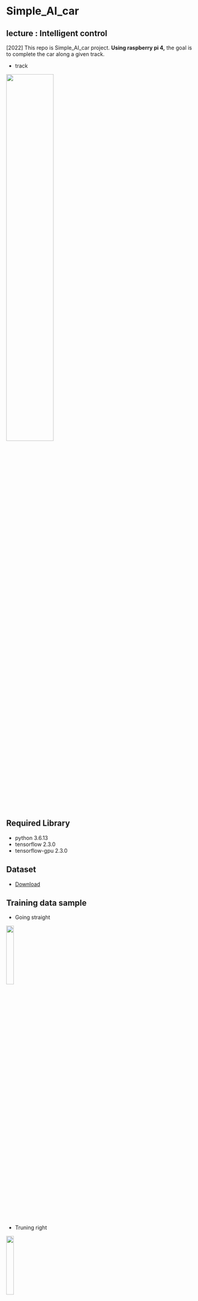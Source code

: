 # Simple_AI_car

## lecture : Intelligent control
[2022] This repo is Simple_AI_car project. **Using raspberry pi 4,** the goal is to complete the car along a given track. 
* track
<img width="50%" src="https://user-images.githubusercontent.com/101552457/204456144-072e2a0d-366f-4e54-bed2-4f08a5c92178.jpeg"/>

## Required Library
* python 3.6.13
* tensorflow 2.3.0
* tensorflow-gpu 2.3.0

## Dataset
* [Download](https://drive.google.com/file/d/1-3JE-Lxqr8hpYcCbfAfr5NvojXgQPt_d/view?usp=sharing)

## Training data sample
* Going straight
<img width="20%" src="https://user-images.githubusercontent.com/101552457/204458797-27e5252c-49cb-497f-8a0f-0206b32f622f.png"/>

* Truning right
<img width="20%" src="https://user-images.githubusercontent.com/101552457/204458832-ee1efe13-a0a3-468e-a4a7-2c7ec388a93d.png"/>

* Truning left
<img width="20%" src="https://user-images.githubusercontent.com/101552457/204458869-7d9737d5-dd4d-4da7-8096-2a16e603d256.png"/>

## Issue & Solution
Original model is Nvidia model. I modified this model to reduce size(parameter). (It is **56 times** less than the original model.) I expected this modification to improve the response speed of the model. **However, Reduction of model size resulted in a decrease in generalization capability.** So there was a problem that it didn't work where the lighting was weak. **For normal operation, I found that using multi-threads rather than speed improvement through the size of the model is the correct solution. In addition, creating low-light image data augmatation will greatly help improve performance.**
